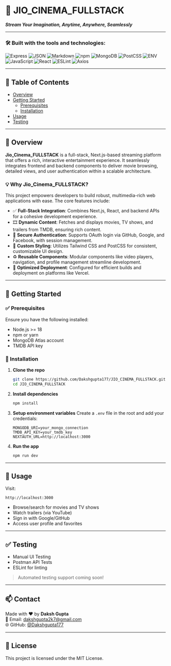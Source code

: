 
# 🎥 JIO_CINEMA_FULLSTACK

_**Stream Your Imagination, Anytime, Anywhere, Seamlessly**_


---

### 🛠️ Built with the tools and technologies:

![Express](https://img.shields.io/badge/Express-black?style=flat&logo=express&logoColor=white)
![JSON](https://img.shields.io/badge/JSON-333?style=flat&logo=json&logoColor=white)
![Markdown](https://img.shields.io/badge/Markdown-000?style=flat&logo=markdown)
![npm](https://img.shields.io/badge/npm-CB3837?style=flat&logo=npm&logoColor=white)
![MongoDB](https://img.shields.io/badge/MongoDB-4EA94B?style=flat&logo=mongodb&logoColor=white)
![PostCSS](https://img.shields.io/badge/PostCSS-DD3A0A?style=flat&logo=postcss&logoColor=white)
![ENV](https://img.shields.io/badge/.ENV-grey?style=flat)
![JavaScript](https://img.shields.io/badge/JavaScript-F7DF1E?style=flat&logo=javascript&logoColor=black)
![React](https://img.shields.io/badge/React-61DAFB?style=flat&logo=react&logoColor=black)
![ESLint](https://img.shields.io/badge/ESLint-4B32C3?style=flat&logo=eslint&logoColor=white)
![Axios](https://img.shields.io/badge/Axios-5A29E4?style=flat)

---

## 📑 Table of Contents

- [Overview](#overview)
- [Getting Started](#getting-started)
  - [Prerequisites](#prerequisites)
  - [Installation](#installation)
- [Usage](#usage)
- [Testing](#testing)

---

## 📖 Overview

**Jio_Cinema_FULLSTACK** is a full-stack, Next.js-based streaming platform that offers a rich, interactive entertainment experience. It seamlessly integrates frontend and backend components to deliver movie browsing, detailed views, and user authentication within a scalable architecture.

### 💡 Why Jio_Cinema_FULLSTACK?

This project empowers developers to build robust, multimedia-rich web applications with ease. The core features include:

- ✅ **Full-Stack Integration**: Combines Next.js, React, and backend APIs for a cohesive development experience.
- 🎞️ **Dynamic Content**: Fetches and displays movies, TV shows, and trailers from TMDB, ensuring rich content.
- 🔐 **Secure Authentication**: Supports OAuth login via GitHub, Google, and Facebook, with session management.
- 🎨 **Custom Styling**: Utilizes Tailwind CSS and PostCSS for consistent, customizable UI design.
- ♻️ **Reusable Components**: Modular components like video players, navigation, and profile management streamline development.
- 🚀 **Optimized Deployment**: Configured for efficient builds and deployment on platforms like Vercel.

---

## 🚀 Getting Started

### ✅ Prerequisites

Ensure you have the following installed:

- Node.js >= 18
- npm or yarn
- MongoDB Atlas account
- TMDB API key

### 🧰 Installation

1. **Clone the repo**
   ```bash
   git clone https://github.com/Dakshgupta177/JIO_CINEMA_FULLSTACK.git
   cd JIO_CINEMA_FULLSTACK
   ```

2. **Install dependencies**
   ```bash
   npm install
   ```

3. **Setup environment variables**
   Create a `.env` file in the root and add your credentials:
   ```env
   MONGODB_URI=your_mongo_connection
   TMDB_API_KEY=your_tmdb_key
   NEXTAUTH_URL=http://localhost:3000
   ```

4. **Run the app**
   ```bash
   npm run dev
   ```

---

## 🧪 Usage

Visit:

```
http://localhost:3000
```

- Browse/search for movies and TV shows
- Watch trailers (via YouTube)
- Sign in with Google/GitHub
- Access user profile and favorites

---

## ✅ Testing

- Manual UI Testing
- Postman API Tests
- ESLint for linting

> Automated testing support coming soon!

---

## 📫 Contact

Made with ❤️ by **Daksh Gupta**  
📧 Email: dakshgupta2k7@gmail.com  
🌐 GitHub: [@Dakshgupta177](https://github.com/Dakshgupta177)

---

## 📝 License

This project is licensed under the MIT License.
